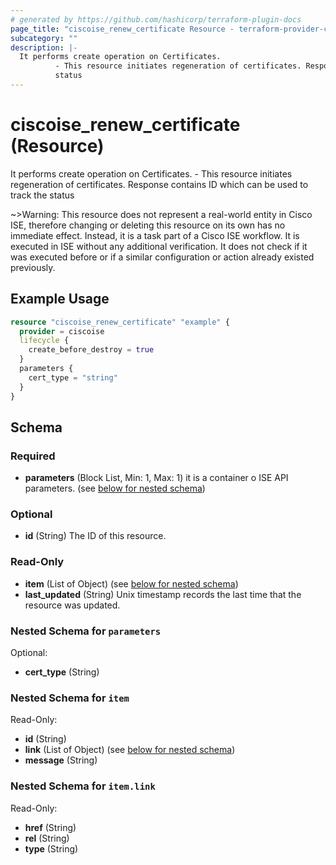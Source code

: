 ```yaml
---
# generated by https://github.com/hashicorp/terraform-plugin-docs
page_title: "ciscoise_renew_certificate Resource - terraform-provider-ciscoise"
subcategory: ""
description: |-
  It performs create operation on Certificates.
          - This resource initiates regeneration of certificates. Response contains ID which can be used to track the
          status
---
```


# ciscoise_renew_certificate (Resource)

It performs create operation on Certificates.
		- This resource initiates regeneration of certificates. Response contains ID which can be used to track the
		status

~>Warning: This resource does not represent a real-world entity in Cisco ISE, therefore changing or deleting this resource on its own has no immediate effect. Instead, it is a task part of a Cisco ISE workflow. It is executed in ISE without any additional verification. It does not check if it was executed before or if a similar configuration or action already existed previously.

## Example Usage

```terraform
resource "ciscoise_renew_certificate" "example" {
  provider = ciscoise
  lifecycle {
    create_before_destroy = true
  }
  parameters {
    cert_type = "string"
  }
}
```

<!-- schema generated by tfplugindocs -->
## Schema

### Required

- **parameters** (Block List, Min: 1, Max: 1) it is a container o ISE API parameters. (see [below for nested schema](#nestedblock--parameters))

### Optional

- **id** (String) The ID of this resource.

### Read-Only

- **item** (List of Object) (see [below for nested schema](#nestedatt--item))
- **last_updated** (String) Unix timestamp records the last time that the resource was updated.

<a id="nestedblock--parameters"></a>
### Nested Schema for `parameters`

Optional:

- **cert_type** (String)


<a id="nestedatt--item"></a>
### Nested Schema for `item`

Read-Only:

- **id** (String)
- **link** (List of Object) (see [below for nested schema](#nestedobjatt--item--link))
- **message** (String)

<a id="nestedobjatt--item--link"></a>
### Nested Schema for `item.link`

Read-Only:

- **href** (String)
- **rel** (String)
- **type** (String)


